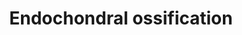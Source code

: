 ---
annotations:
- id: CL:0000138
  parent: animal cell
  type: Cell Type Ontology
  value: chondrocyte
- id: CL:0000092
  parent: animal cell
  type: Cell Type Ontology
  value: osteoclast
- id: CL:0000093
  type: Cell Type Ontology
  value: obsolete osteochondroclast
- id: PW:0000004
  parent: regulatory pathway
  type: Pathway Ontology
  value: regulatory pathway
authors:
- MaintBot
- AlexanderPico
- Egonw
- Mkutmon
- Susan
- Eweitz
description: Endochondral ossification is the process by which the embryonic cartilaginous
  model of most bones contributes to longitudinal growth and is gradually replaced
  by bone. During endochondral ossification, chondrocytes proliferate, undergo hypertrophy
  and die; the cartilage extracellular matrix they construct is then invaded by blood
  vessels, osteoclasts, bone marrow cells and osteoblasts, the last of which deposit
  bone on remnants of cartilage matrix. The sequential changes in chondrocyte behaviour
  are tightly regulated by both systemic factors and locally secreted factors, which
  act on receptors to effect intracellular signalling and activation of chondrocyte-selective
  transcription factors. Systemic factors that regulate the behaviour of chondrocytes
  in growth cartilage include growth hormone and thyroid hormone, and the local secreted
  factors include Indian hedgehog, parathyroid hormone-related peptide, fibroblast
  growth factors and components of the cartilage extracellular matrix. Transcription
  factors that play critical roles in regulation of chondrocyte gene expression under
  the control of these extracellular factors include Runx2, Sox9 and MEF2C. The invasion
  of cartilage matrix by the ossification front is dependent on its resorption by
  members of the matrix metalloproteinase family, as well as the presence of blood
  vessels and bone-resorbing osteoclast (Mackie et al.)
last-edited: 2021-05-21
organisms:
- Bos taurus
redirect_from:
- /index.php/Pathway:WP1065
- /instance/WP1065
- /instance/WP1065_r117504
revision: r117504
schema-jsonld:
- '@context': https://schema.org/
  '@id': https://wikipathways.github.io/pathways/WP1065.html
  '@type': Dataset
  creator:
    '@type': Organization
    name: WikiPathways
  description: Endochondral ossification is the process by which the embryonic cartilaginous
    model of most bones contributes to longitudinal growth and is gradually replaced
    by bone. During endochondral ossification, chondrocytes proliferate, undergo hypertrophy
    and die; the cartilage extracellular matrix they construct is then invaded by
    blood vessels, osteoclasts, bone marrow cells and osteoblasts, the last of which
    deposit bone on remnants of cartilage matrix. The sequential changes in chondrocyte
    behaviour are tightly regulated by both systemic factors and locally secreted
    factors, which act on receptors to effect intracellular signalling and activation
    of chondrocyte-selective transcription factors. Systemic factors that regulate
    the behaviour of chondrocytes in growth cartilage include growth hormone and thyroid
    hormone, and the local secreted factors include Indian hedgehog, parathyroid hormone-related
    peptide, fibroblast growth factors and components of the cartilage extracellular
    matrix. Transcription factors that play critical roles in regulation of chondrocyte
    gene expression under the control of these extracellular factors include Runx2,
    Sox9 and MEF2C. The invasion of cartilage matrix by the ossification front is
    dependent on its resorption by members of the matrix metalloproteinase family,
    as well as the presence of blood vessels and bone-resorbing osteoclast (Mackie
    et al.)
  keywords:
  - ACAN
  - ADAMTS1
  - ADAMTS4
  - ADAMTS5
  - AKT1
  - ALPL
  - BMP6
  - BMP7
  - BMPR-IA
  - CAB39
  - CDKN1C
  - CHST11
  - COL10A1
  - COL2A1
  - CST3
  - DDR2
  - ENPP1
  - FGF18
  - FGF2
  - FGFR1
  - FGFR3
  - FRZB
  - GHR
  - GLI3
  - HDAC4
  - HMGCS1
  - IFT88
  - IGF-I
  - IGF1R
  - IGF2
  - IHH
  - KIF3A
  - MEF2C
  - MMP13
  - MMP9
  - NKX3-2
  - Oxygen
  - PLAT
  - PLAU
  - PRKACA
  - PTCH1
  - PTH
  - PTH1R
  - PTHLH
  - RUNX2
  - RUNX3
  - SCIN
  - SERPINH1
  - SLC38A2
  - SOX5
  - SOX6
  - SOX9
  - SPP1
  - STAT1
  - STAT5B
  - TGFB1
  - TGFB2
  - THRA
  - TIMP3
  - Thyroid hormone
  - Triiodothyronine
  - VEGFA
  - cAMP
  license: CC0
  name: Endochondral ossification
seo: CreativeWork
title: Endochondral ossification
wpid: WP1065
---